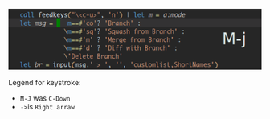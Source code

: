 ![](./1-adding-cursors-vertically.gif)



Legend for keystroke:

- `M-J` was `C-Down`
- `->`is `Right arraw`